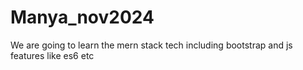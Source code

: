# Manya_nov2024
We are going to learn the mern stack tech including bootstrap and js features like es6 etc
